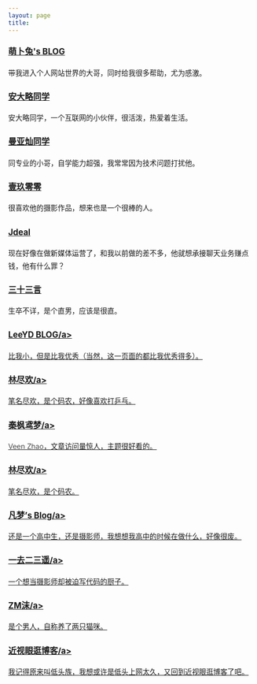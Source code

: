 ```yaml
---
layout: page
title: 
---
```


<div style="font-size: 0.9rem; font-weight:300; line-height: 1.6rem;">

<h3 class="subtitle">
<a href="https://racns.com/">萌卜兔's BLOG</a>
</h3>
带我进入个人网站世界的大哥，同时给我很多帮助，尤为感激。


<h3 class="subtitle">
<a href="http://www.anandalue.com/">安大略同学</a>
</h3>
安大略同学，一个互联网的小伙伴，很活泼，热爱着生活。


<h3 class="subtitle">
<a href="https://manyacan.com/">曼亚灿同学</a>
</h3>
同专业的小哥，自学能力超强，我常常因为技术问题打扰他。


<h3 class="subtitle">
<a href="http://1900.live/">壹玖零零</a>
</h3>
很喜欢他的摄影作品，想来也是一个很棒的人。


<h3 class="subtitle">
<a href="https://www.jdeal.cn/">Jdeal</a>
</h3>
现在好像在做新媒体运营了，和我以前做的差不多，他就想承接聊天业务赚点钱，他有什么罪？


<h3 class="subtitle">
<a href="https://o0o0o0.cn/">三十三言</a>
</h3>
生卒不详，是个直男，应该是很直。


<h3 class="subtitle">
<a href="https://www.leeyiding.com/">LeeYD BLOG/a>
</h3>
比我小，但是比我优秀（当然，这一页面的都比我优秀得多）。


<h3 class="subtitle">
<a href="https://iobiji.com/">林尽欢/a>
</h3>
笔名尽欢，是个码农，好像喜欢打乒乓。


<h3 class="subtitle">
<a href="https://blog.zwying.com/">秦枫鸢梦/a>
</h3>
Veen Zhao，文章访问量惊人，主题很好看的。


<h3 class="subtitle">
<a href="https://iobiji.com/">林尽欢/a>
</h3>
笔名尽欢，是个码农。


<h3 class="subtitle">
<a href="https://www.xiaofm.cn/">凡梦’s Blog/a>
</h3>
还是一个高中生，还是摄影师，我想想我高中的时候在做什么，好像很废。


<h3 class="subtitle">
<a href="https://moonster.life/">一去二三遥/a>
</h3>
一个想当摄影师却被迫写代码的厨子。


<h3 class="subtitle">
<a href="https://zmmio.com/">ZM沫/a>
</h3>
是个男人，自称养了两只猫咪。


<h3 class="subtitle">
<a href="https://ditou.org/">近视眼逛博客/a>
</h3>
我记得原来叫低头族，我想或许是低头上网太久，又回到近视眼逛博客了吧。





</div>